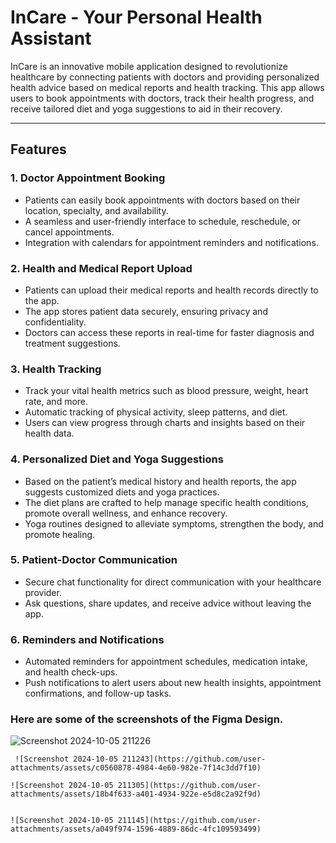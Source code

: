 # InCare - Your Personal Health Assistant

InCare is an innovative mobile application designed to revolutionize healthcare by connecting patients with doctors and providing personalized health advice based on medical reports and health tracking. This app allows users to book appointments with doctors, track their health progress, and receive tailored diet and yoga suggestions to aid in their recovery.

---

## Features

### 1. **Doctor Appointment Booking**
   - Patients can easily book appointments with doctors based on their location, specialty, and availability.
   - A seamless and user-friendly interface to schedule, reschedule, or cancel appointments.
   - Integration with calendars for appointment reminders and notifications.

### 2. **Health and Medical Report Upload**
   - Patients can upload their medical reports and health records directly to the app.
   - The app stores patient data securely, ensuring privacy and confidentiality.
   - Doctors can access these reports in real-time for faster diagnosis and treatment suggestions.

### 3. **Health Tracking**
   - Track your vital health metrics such as blood pressure, weight, heart rate, and more.
   - Automatic tracking of physical activity, sleep patterns, and diet.
   - Users can view progress through charts and insights based on their health data.

### 4. **Personalized Diet and Yoga Suggestions**
   - Based on the patient’s medical history and health reports, the app suggests customized diets and yoga practices.
   - The diet plans are crafted to help manage specific health conditions, promote overall wellness, and enhance recovery.
   - Yoga routines designed to alleviate symptoms, strengthen the body, and promote healing.

### 5. **Patient-Doctor Communication**
   - Secure chat functionality for direct communication with your healthcare provider.
   - Ask questions, share updates, and receive advice without leaving the app.

### 6. **Reminders and Notifications**
   - Automated reminders for appointment schedules, medication intake, and health check-ups.
   - Push notifications to alert users about new health insights, appointment confirmations, and follow-up tasks.

### Here are some of the screenshots of the Figma Design.

   ![Screenshot 2024-10-05 211226](https://github.com/user-attachments/assets/d2b2eef9-a02d-4860-aac3-f2d339691df5)

     ![Screenshot 2024-10-05 211243](https://github.com/user-attachments/assets/c0560878-4984-4e60-982e-7f14c3dd7f10)

    ![Screenshot 2024-10-05 211305](https://github.com/user-attachments/assets/18b4f633-a401-4934-922e-e5d8c2a92f9d)


    ![Screenshot 2024-10-05 211145](https://github.com/user-attachments/assets/a049f974-1596-4889-86dc-4fc109593499)
